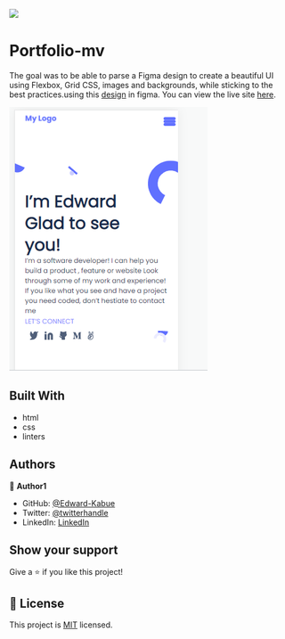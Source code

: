 ![](https://img.shields.io/badge/Microverse-blueviolet)

# Portfolio-mv

The goal was to be able to parse a Figma design to create a beautiful UI using Flexbox, Grid CSS, images and backgrounds, while sticking to the best practices.using this [design](https://www.figma.com/file/l7SqJ3ZfkAKih9sFxvWSR4/Microverse-Student-Project-1?node-id=0%3A1) in figma. You can view the live site [here](https://edward-kabue.github.io/Portfolio-mv/).

![the design](./images/Header-section.png)

## Built With

- html
- css
- linters

## Authors

👤 **Author1**

- GitHub: [@Edward-Kabue](https://github.com/Edward-Kabue)
- Twitter: [@twitterhandle](https://twitter.com/twitterhandle)
- LinkedIn: [LinkedIn](https://linkedin.com/in/linkedinhandle)

## Show your support

Give a ⭐️ if you like this project!

## 📝 License

This project is [MIT](./MIT.md) licensed.
